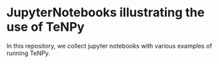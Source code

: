 # JupyterNotebooks illustrating the use of TeNPy

In this repository, we collect jupyter notebooks with various examples of running TeNPy.
